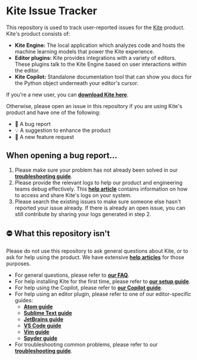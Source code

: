 # Kite Issue Tracker

This repository is used to track user-reported issues for the [Kite](https://kite.com) product. Kite's product consists
of:

* __Kite Engine:__ The local application which analyzes code and hosts the machine learning models that power the Kite
experience.
* __Editor plugins:__ Kite provides integrations with a variety of editors. These plugins talk to the Kite Engine based
on user interactions within the editor.
* __Kite Copilot:__ Standalone documentation tool that can show you docs for the Python object underneath your editor's
cursor.

If you're a new user, you can [__download Kite here__](https://kite.com/download).

Otherwise, please open an issue in this repository if you are using Kite's product and have one of the following:

* 🐛 A bug report
* 💡 A suggestion to enhance the product
* 🎁 A new feature request

## When opening a bug report...

1. Please make sure your problem has not already been solved in our [__troubleshooting guide__](https://help.kite.com/category/52-common-issues-troubleshooting).
2. Please provide the relevant logs to help our product and engineering teams debug effectively. This [__help article__](https://help.kite.com/article/96-contact-us-with-logs)
contains information on how to access and share Kite's logs on your system.
3. Please search the existing issues to make sure someone else hasn't reported your issue already. If there is
already an open issue, you can still contribute by sharing your logs generated in step 2.

## ⛔ What this repository isn't

Please do not use this repository to ask general questions about Kite, or to ask for help using the product. We have
extensive [__help articles__](https://help.kite.com) for those purposes.

* For general questions, please refer to [__our FAQ__](https://help.kite.com/category/40-the-kite-application).
* For help installing Kite for the first time, please refer to [__our setup guide__](https://help.kite.com/category/39-getting-started).
* For help using the Copilot, please refer to [__our Copilot guide__](https://help.kite.com/category/49-copilot).
* For help using an editor plugin, please refer to one of our editor-specific guides:
  * [__Atom guide__](https://help.kite.com/category/43-atom-integration)
  * [__Sublime Text guide__](https://help.kite.com/category/44-sublime-text-integration)
  * [__JetBrains guide__](https://help.kite.com/category/45-pycharm-intellij-integration)
  * [__VS Code guide__](https://help.kite.com/category/46-vs-code-integration)
  * [__Vim guide__](https://help.kite.com/category/47-vim-integration)
  * [__Spyder guide__](https://help.kite.com/category/89-spyder-integration)
* For troubleshooting common problems, please refer to our [__troubleshooting guide__](https://help.kite.com/category/52-common-issues-troubleshooting).
